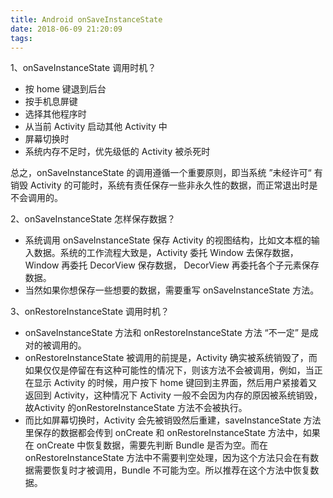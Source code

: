 ```yaml
---
title: Android onSaveInstanceState
date: 2018-06-09 21:20:09
tags:
---
```


1、onSaveInstanceState 调用时机？

- 按 home 键退到后台
- 按手机息屏键
- 选择其他程序时
- 从当前 Activity 启动其他 Activity 中
- 屏幕切换时
- 系统内存不足时，优先级低的 Activity 被杀死时

总之，onSaveInstanceState 的调用遵循一个重要原则，即当系统 ”未经许可“ 有销毁 Activity 的可能时，系统有责任保存一些非永久性的数据，而正常退出时是不会调用的。

2、onSaveInstanceState 怎样保存数据？

- 系统调用 onSaveInstanceState 保存 Activity 的视图结构，比如文本框的输入数据。系统的工作流程大致是，Activity 委托 Window 去保存数据，Window 再委托 DecorView 保存数据， DecorView 再委托各个子元素保存数据。
- 当然如果你想保存一些想要的数据，需要重写 onSaveInstanceState 方法。

3、onRestoreInstanceState 调用时机？

- onSaveInstanceState 方法和 onRestoreInstanceState 方法 “不一定” 是成对的被调用的。
- onRestoreInstanceState 被调用的前提是，Activity 确实被系统销毁了，而如果仅仅是停留在有这种可能性的情况下，则该方法不会被调用，例如，当正在显示 Activity 的时候，用户按下 home 键回到主界面，然后用户紧接着又返回到 Activity，这种情况下 Activity 一般不会因为内存的原因被系统销毁，故Activity 的onRestoreInstanceState 方法不会被执行。
- 而比如屏幕切换时，Activity 会先被销毁然后重建，saveInstanceState 方法里保存的数据都会传到 onCreate 和 onRestoreInstanceState 方法中，如果在 onCreate 中恢复数据，需要先判断 Bundle 是否为空。而在 onRestoreInstanceState  方法中不需要判空处理，因为这个方法只会在有数据需要恢复时才被调用，Bundle 不可能为空。所以推荐在这个方法中恢复数据。